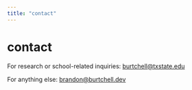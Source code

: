 ```yaml
---
title: "contact"
---
```


# contact

For research or school-related inquiries: burtchell@txstate.edu

For anything else: brandon@burtchell.dev